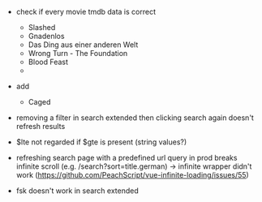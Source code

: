 - check if every movie tmdb data is correct

  - Slashed
  - Gnadenlos
  - Das Ding aus einer anderen Welt
  - Wrong Turn - The Foundation
  - Blood Feast
  -

- add
  - Caged
- removing a filter in search extended then clicking search again doesn't refresh results
- $lte not regarded if $gte is present (string values?)
- refreshing search page with a predefined url query in prod breaks infinite scroll (e.g. /search?sort=title.german) -> infinite wrapper didn't work (https://github.com/PeachScript/vue-infinite-loading/issues/55)
- fsk doesn't work in search extended
